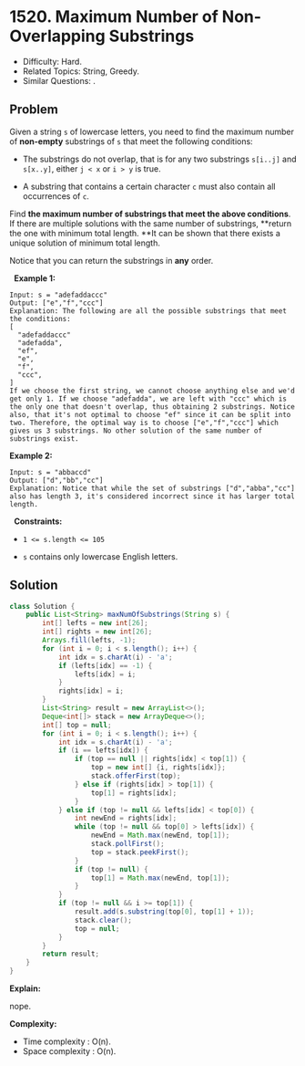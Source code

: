 # 1520. Maximum Number of Non-Overlapping Substrings

- Difficulty: Hard.
- Related Topics: String, Greedy.
- Similar Questions: .

## Problem

Given a string ```s``` of lowercase letters, you need to find the maximum number of **non-empty** substrings of ```s``` that meet the following conditions:


	
- The substrings do not overlap, that is for any two substrings ```s[i..j]``` and ```s[x..y]```, either ```j < x``` or ```i > y``` is true.
	
- A substring that contains a certain character ```c``` must also contain all occurrences of ```c```.


Find **the maximum number of substrings that meet the above conditions**. If there are multiple solutions with the same number of substrings, **return the one with minimum total length. **It can be shown that there exists a unique solution of minimum total length.

Notice that you can return the substrings in **any** order.

 
**Example 1:**

```
Input: s = "adefaddaccc"
Output: ["e","f","ccc"]
Explanation: The following are all the possible substrings that meet the conditions:
[
  "adefaddaccc"
  "adefadda",
  "ef",
  "e",
  "f",
  "ccc",
]
If we choose the first string, we cannot choose anything else and we'd get only 1. If we choose "adefadda", we are left with "ccc" which is the only one that doesn't overlap, thus obtaining 2 substrings. Notice also, that it's not optimal to choose "ef" since it can be split into two. Therefore, the optimal way is to choose ["e","f","ccc"] which gives us 3 substrings. No other solution of the same number of substrings exist.
```

**Example 2:**

```
Input: s = "abbaccd"
Output: ["d","bb","cc"]
Explanation: Notice that while the set of substrings ["d","abba","cc"] also has length 3, it's considered incorrect since it has larger total length.
```

 
**Constraints:**


	
- ```1 <= s.length <= 105```
	
- ```s``` contains only lowercase English letters.



## Solution

```java
class Solution {
    public List<String> maxNumOfSubstrings(String s) {
        int[] lefts = new int[26];
        int[] rights = new int[26];
        Arrays.fill(lefts, -1);
        for (int i = 0; i < s.length(); i++) {
            int idx = s.charAt(i) - 'a';
            if (lefts[idx] == -1) {
                lefts[idx] = i;
            }
            rights[idx] = i;
        }
        List<String> result = new ArrayList<>();
        Deque<int[]> stack = new ArrayDeque<>();
        int[] top = null;
        for (int i = 0; i < s.length(); i++) {
            int idx = s.charAt(i) - 'a';
            if (i == lefts[idx]) {
                if (top == null || rights[idx] < top[1]) {
                    top = new int[] {i, rights[idx]};
                    stack.offerFirst(top);
                } else if (rights[idx] > top[1]) {
                    top[1] = rights[idx];
                }
            } else if (top != null && lefts[idx] < top[0]) {
                int newEnd = rights[idx];
                while (top != null && top[0] > lefts[idx]) {
                    newEnd = Math.max(newEnd, top[1]);
                    stack.pollFirst();
                    top = stack.peekFirst();
                }
                if (top != null) {
                    top[1] = Math.max(newEnd, top[1]);
                }
            }
            if (top != null && i >= top[1]) {
                result.add(s.substring(top[0], top[1] + 1));
                stack.clear();
                top = null;
            }
        }
        return result;
    }
}
```

**Explain:**

nope.

**Complexity:**

* Time complexity : O(n).
* Space complexity : O(n).
